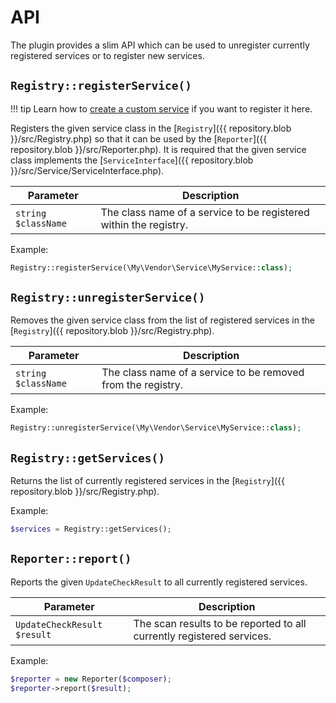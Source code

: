 # API

The plugin provides a slim API which can be used to unregister currently
registered services or to register new services.

## `Registry::registerService()`

!!! tip
    Learn how to [create a custom service](custom-service.md) if you want to register it here.

Registers the given service class in the
[`Registry`]({{ repository.blob }}/src/Registry.php)
so that it can be used by the
[`Reporter`]({{ repository.blob }}/src/Reporter.php). It is required that
the given service class implements the
[`ServiceInterface`]({{ repository.blob }}/src/Service/ServiceInterface.php).

| Parameter           | Description                                                       |
| ------------------- | ----------------------------------------------------------------- |
| `string $className` | The class name of a service to be registered within the registry. |

Example:

```php
Registry::registerService(\My\Vendor\Service\MyService::class);
```

## `Registry::unregisterService()`

Removes the given service class from the list of registered services
in the [`Registry`]({{ repository.blob }}/src/Registry.php).

| Parameter           | Description                                                  |
| ------------------- | ------------------------------------------------------------ |
| `string $className` | The class name of a service to be removed from the registry. |

Example:

```php
Registry::unregisterService(\My\Vendor\Service\MyService::class);
```

## `Registry::getServices()`

Returns the list of currently registered services in the
[`Registry`]({{ repository.blob }}/src/Registry.php).

Example:

```php
$services = Registry::getServices();
```

## `Reporter::report()`

Reports the given `UpdateCheckResult` to all currently registered services.

| Parameter                   | Description                                                           |
| --------------------------- | --------------------------------------------------------------------- |
| `UpdateCheckResult $result` | The scan results to be reported to all currently registered services. |

Example:

```php
$reporter = new Reporter($composer);
$reporter->report($result);
```

